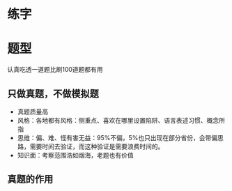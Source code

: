 # 练字



# 题型
认真吃透一道题比刷100道题都有用

## 只做真题，不做模拟题
- 真题质量高
- 风格：各地都有风格：侧重点、喜欢在哪里设置陷阱、语言表述习惯、概念所指
- 思维：偏、难、怪有害无益：95%不偏，5%也只出现在部分省份，会带偏思路，需要时间去验证，而这种验证是需要浪费时间的。
- 知识面：考察范围浩如烟海，老题也有价值

## 真题的作用
